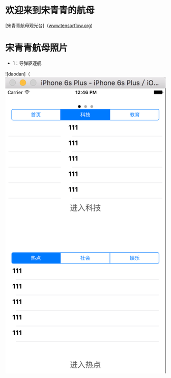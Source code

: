 # 欢迎来到宋青青的航母

[宋青青航母观光台]（www.tensorflow.org)

# 宋青青航母照片

* 1：导弹驱逐舰

![daodan]（
![Alt text](https://github.com/chenyufeng1991/NewsClient/raw/master/Screenshots/2.png)
